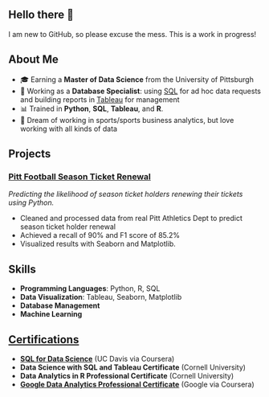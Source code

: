 ## Hello there 👋

I am new to GitHub, so please excuse the mess. This is a work in progress!

## About Me

- 🎓 Earning a **Master of Data Science** from the University of Pittsburgh
- 💼 Working as a **Database Specialist**: using [SQL](https://github.com/TravisRogan/SQL) for ad hoc data requests and building reports in [Tableau](https://public.tableau.com/app/profile/travis.rogan/vizzes) for management
- 📊 Trained in **Python**, **SQL**, **Tableau**, and **R**.
- 🏈 Dream of working in sports/sports business analytics, but love working with all kinds of data

## Projects

### [Pitt Football Season Ticket Renewal](https://github.com/TravisRogan/pitt_athletics)
*Predicting the likelihood of season ticket holders renewing their tickets using Python.*

- Cleaned and processed data from real Pitt Athletics Dept to predict season ticket holder renewal
- Achieved a recall of 90% and F1 score of 85.2%
- Visualized results with Seaborn and Matplotlib.

## Skills
- **Programming Languages**: Python, R, SQL
- **Data Visualization**: Tableau, Seaborn, Matplotlib
- **Database Management**
- **Machine Learning**

## [Certifications](https://www.linkedin.com/in/travisrogan)
- **[SQL for Data Science](https://coursera.org/share/bc0188ab3f00b05748b286ad6d76a7e6)** (UC Davis via Coursera)
- **Data Science with SQL and Tableau Certificate** (Cornell University)
- **Data Analytics in R Professional Certificate** (Cornell University)
- **[Google Data Analytics Professional Certificate](https://coursera.org/share/4fecb45b99eacdfcad2c6a2f08809efb)** (Google via Coursera)


<!--
**TravisRogan/TravisRogan** is a ✨ _special_ ✨ repository because its `README.md` (this file) appears on your GitHub profile.

Here are some ideas to get you started:

- 🔭 I’m currently working on ...
- 🌱 I’m currently learning ...
- 👯 I’m looking to collaborate on ...
- 🤔 I’m looking for help with ...
- 💬 Ask me about ...
- 📫 How to reach me: ...
- 😄 Pronouns: ...
- ⚡ Fun fact: ...
-->
